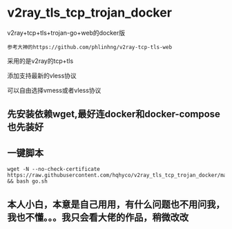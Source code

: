 # v2ray_tls_tcp_trojan_docker
 v2ray+tcp+tls+trojan-go+web的docker版

```
参考大神的https://github.com/phlinhng/v2ray-tcp-tls-web
```

采用的是v2ray的tcp+tls

添加支持最新的vless协议

可以自由选择vmess或者vless协议

## 先安装依赖wget,最好连docker和docker-compose也先装好

## 一键脚本

```
wget -N --no-check-certificate https://raw.githubusercontent.com/hqhyco/v2ray_tls_tcp_trojan_docker/master/go.sh && bash go.sh
```

## 本人小白，本意是自己用用，有什么问题也不用问我，我也不懂。。。我只会看大佬的作品，稍微改改
